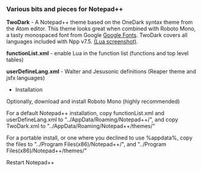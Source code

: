 ### Various bits and pieces for Notepad++

**TwoDark** - A Notepad++ theme based on the OneDark syntax theme from the Atom editor. This theme looks great when combined with Roboto Mono, a tasty monospaced font from Google [Google Fonts](https://fonts.google.com/specimen/Roboto+Mono).  TwoDark covers all languages included with Npp v7.5.  [(Lua screenshot)](https://github.com/RobU23/NotepadPlusPlus/wiki/TwoDark-theme-for-NotepadPlusPlus).  


**functionList.xml** - enable Lua in the function list (functions and top level tables)


**userDefineLang.xml** - Walter and Jesusonic definitions (Reaper theme and jsfx languages)


- Installation

Optionally, download and install Roboto Mono (highly recommended)

For a default Notepad++ installation, copy functionList.xml and userDefineLang.xml to "../AppData/Roaming/Notepad++/", and copy TwoDark.xml to "../AppData/Roaming/Notepad++/themes/" 

For a portable install, or one where you declined to use %appdata%, copy the files to "../Program Files(x86)/Notepad++/", and "../Program Files(x86)/Notepad++/themes/"

Restart Notepad++

